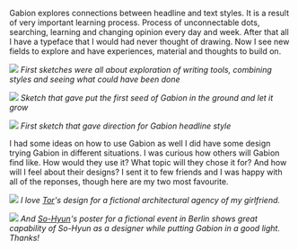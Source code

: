 Gabion explores connections between headline and text styles. It is a result of very important learning process. Process of unconnectable dots, searching, learning and changing opinion every day and week. After that all I have a typeface that I would had never thought of drawing. Now I see new fields to explore and have experiences, material and thoughts to build on.

![](initial-paper-sketch.png)
*First sketches were all about exploration of writing tools, combining styles and seeing what could have been done*

![](e.svg)
*Sketch that gave put the first seed of Gabion in the ground and let it grow*

![](first-sketch-headline.png)
*First sketch that gave direction for Gabion headline style*

I had some ideas on how to use Gabion as well I did have some design trying Gabion in different situations. I was curious how others will Gabion find like. How would they use it? What topic will they chose it for? And how will I feel about their designs? I sent it to few friends and I was happy with all of the reponses, though here are my two most favourite.

![](ALNO_visitkort_tor.svg)
*I love [Tor](https://www.instagram.com/tor.s.j/)'s design for a fictional architectural agency of my girlfriend.*

![](SoHyun-poster.svg)
*And [So-Hyun](http://baesohyun.com/)'s poster for a fictional event in Berlin shows great capability of So-Hyun as a designer while putting Gabion in a good light. Thanks!*

